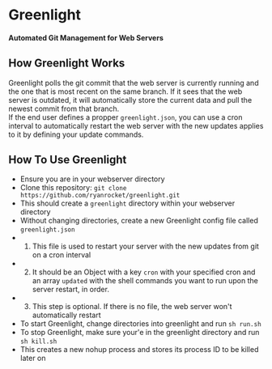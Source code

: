 # Greenlight
#### Automated Git Management for Web Servers

## How Greenlight Works
Greenlight polls the git commit that the web server is currently running and the one that is most recent on the same branch. If it sees that the web server is outdated, it will automatically store
the current data and pull the newest commit from that branch.
<br>
If the end user defines a propper `greenlight.json`, you can use a cron interval to automatically
restart the web server with the new updates applies to it by defining your update commands.

## How To Use Greenlight
- Ensure you are in your webserver directory
- Clone this repository: `git clone https://github.com/ryanrocket/greenlight.git`
- This should create a `greenlight` directory within your webserver directory
- Without changing directories, create a new Greenlight config file called `greenlight.json`
- 1. This file is used to restart your server with the new updates from git on a cron interval
- 2. It should be an Object with a key `cron` with your specified cron and an array `updated` with the shell commands you want to run upon the server restart, in order.
- 3. This step is optional. If there is no file, the web server won't automatically restart
- To start Greenlight, change directories into greenlight and run `sh run.sh`
- To stop Greenlight, make sure your'e in the greenlight directory and run `sh kill.sh`
- This creates a new nohup process and stores its process ID to be killed later on
